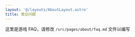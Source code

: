```yaml
---
layout: '@/layouts/AboutLayout.astro'
title: 常见问题
---
```


这里是游戏 FAQ，请修改 `/src/pages/about/faq.md` 文件以编写
